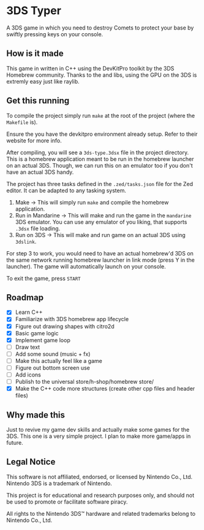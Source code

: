 # 3DS Typer

A 3DS game in which you need to destroy Comets to protect your base by swiftly pressing keys on your console.

## How is it made

This game in written in C++ using the DevKitPro toolkit by the 3DS Homebrew community.
Thanks to the <citro2d> and <citro3d> libs, using the GPU on the 3DS is extremly easy just like raylib.

## Get this running

To compile the project simply run `make` at the root of the project (where the `Makefile` is).

Ensure the you have the devkitpro environment already setup. Refer to their website for more info.

After compiling, you will see a `3ds-type.3dsx` file in the project directory. This is a homebrew application meant to be run in the homebrew launcher on an actual 3DS.
Though, we can run this on an emulator too if you don't have an actual 3DS handy.

The project has three tasks defined in the `.zed/tasks.json` file for the Zed editor. It can be adapted to any tasking system.

1. Make -> This will simply run `make` and compile the homebrew application.
2. Run in Mandarine -> This will make and run the game in the `mandarine` 3DS emulator. You can use any emulator of you liking, that supports `.3dsx` file loading.
3. Run on 3DS -> This will make and run game on an actual 3DS using `3dslink`.

For step 3 to work, you would need to have an actual homebrew'd 3DS on the same network running homebrew launcher in link mode (press Y in the launcher). The game will automatically launch on your console.

To exit the game, press `START`

## Roadmap

- [x] Learn C++
- [x] Familiarize with 3DS homebrew app lifecycle
- [x] Figure out drawing shapes with citro2d
- [x] Basic game logic
- [x] Implement game loop
- [ ] Draw text
- [ ] Add some sound (music + fx)
- [ ] Make this actually feel like a game
- [ ] Figure out bottom screen use
- [ ] Add icons
- [ ] Publish to the universal store/h-shop/homebrew store/
- [x] Make the C++ code more structures (create other cpp files and header files)

## Why made this

Just to revive my game dev skills and actually make some games for the 3DS. This one is a very simple project. I plan to make more game/apps in future.

## Legal Notice

This software is not affiliated, endorsed, or licensed by Nintendo Co., Ltd. Nintendo 3DS is a trademark of Nintendo.

This project is for educational and research purposes only, and should not be used to promote or facilitate software piracy.

All rights to the Nintendo 3DS™ hardware and related trademarks belong to Nintendo Co., Ltd.
